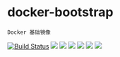 # docker-bootstrap

	Docker 基础镜像


[![Build Status](https://travis-ci.org/lezhicent/docker-bootstrap.svg?branch=master)](https://travis-ci.org/lezhicent/docker-bootstrap) ![](https://img.shields.io/badge/Centos-7-brightgreen.svg) ![](https://img.shields.io/badge/Debian-jessie-brightgreen.svg) ![](https://img.shields.io/badge/Debian-stretch-brightgreen.svg) ![](https://img.shields.io/badge/Ubuntu-trusty-brightgreen.svg) ![](https://img.shields.io/badge/Ubuntu-xenial-brightgreen.svg) ![](https://img.shields.io/badge/Ubuntu-bionic-brightgreen.svg) 


